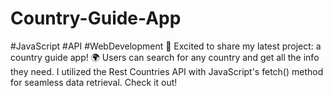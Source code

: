 # Country-Guide-App
 #JavaScript #API #WebDevelopment
 🚀 Excited to share my latest project: a country guide app! 🌍 Users can search for any country and get all the info they need. I utilized the Rest Countries API with JavaScript's fetch() method for seamless data retrieval. Check it out!
